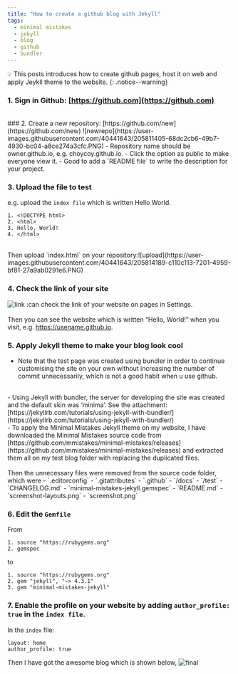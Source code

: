 ```yaml
---
title: "How to create a github blog with Jekyll"
tags:
  - minimal mistakes
  - jekyll
  - blog
  - github
  - bundler
---
```


💡 This posts introduces how to create github pages, host it on web and apply Jeykll theme to the website. 
{: .notice--warning}

### 1. Sign in Github: [https://github.com](https://github.com)
<br>
### 2. Create a new repository: [https://github.com/new](https://github.com/new)
![newrepo](https://user-images.githubusercontent.com/40441643/205811405-68dc2cb6-49b7-4930-bc04-a8ce274a3cfc.PNG)
- Repository name should be owner.github.io, e.g. choycoy.github.io.
- Click the option as public to make everyone view it.
- Good to add a `README file` to write the description for your project.

### 3. Upload the file to test
e.g. upload the `index file` which is written Hello World.
```
1. <!DOCTYPE html>
2. <html>
3. Hello, World!
4. </html>
```
<br>
Then upload `index.html` on your repository:![upload](https://user-images.githubusercontent.com/40441643/205814189-c110c113-7201-4959-bf81-27a9ab0291e6.PNG)

### 4. Check the link of your site
![link](https://user-images.githubusercontent.com/40441643/205815518-e4bd54da-b8ac-4df1-b6a5-979a6a5d3a59.PNG)
:can check the link of your website on pages in Settings.
<br>
<br>
Then you can see the website which is written “Hello, World!” when you visit, e.g. https://usename.github.io.

### 5. Apply Jekyll theme to make your blog look cool
- Note that the test page was created using bundler in order to continue customising the site on your own without increasing the number of commit unnecessarily, which is not a good habit when u use github.
<br>
- Using Jekyll with bundler, the server for developing the site was created and the default skin was ‘minima’. See the attachment: [https://jekyllrb.com/tutorials/using-jekyll-with-bundler/](https://jekyllrb.com/tutorials/using-jekyll-with-bundler/)
<br>
- To apply the Minimal Mistakes Jekyll theme on my website, I have downloaded the Minimal Mistakes source code from [https://github.com/mmistakes/minimal-mistakes/releases](https://github.com/mmistakes/minimal-mistakes/releases) and extracted them all on my test blog folder with replacing the duplicated files. 
<br>
<br>
Then the unnecessary files were removed from the source code folder, which were
- `.editorconfig`
- `.gitattributes`
- `.github`
- `/docs`
- `/test`
- `CHANGELOG.md`
- `minimal-mistakes-jekyll.gemspec`
- `README.md`
- `screenshot-layouts.png`
- `screenshot.png`

### 6. Edit the `Gemfile`
From
```
1. source "https://rubygems.org"
2. gemspec
```
to
```
1. source "https://rubygems.org"
2. gem "jekyll", "~> 4.3.1"
3. gem "minimal-mistakes-jekyll"
```
### 7. Enable the profile on your website by adding `author_profile: true` in the `index file`.
In the `index` file:
```
layout: home
author_profile: true
```
Then I have got the awesome blog which is shown below,
![final](https://user-images.githubusercontent.com/40441643/205818355-3213c27f-dbdc-4d54-85e8-062422a3351c.PNG)


